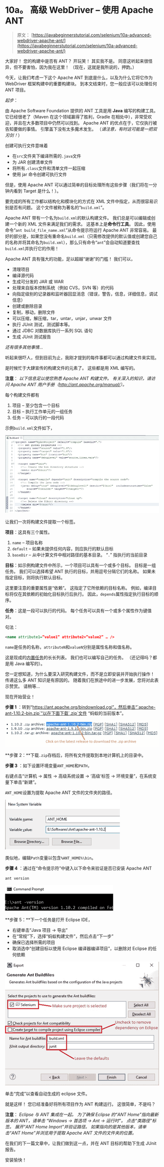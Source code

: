 # 10a。 高级 WebDriver – 使用 Apache ANT

> 原文： [https://javabeginnerstutorial.com/selenium/10a-advanced-webdriver-apache-ant/](https://javabeginnerstutorial.com/selenium/10a-advanced-webdriver-apache-ant/)

大家好！ 您的构建中是否有 ANT？ 开玩笑！ 其实我不是。 同意这听起来很怪异，但不要害怕，因为我在这里！ （现在，这就是我所说的，押韵。）

今天，让我们考虑一下这个 Apache ANT 到底是什么，以及为什么它将它作为 WebDriver 框架构建中的重要构建块。 到本文结束时，您一般应该可以处理任何 ANT 项目。

*起步*：

由 Apache Software Foundation 提供的 ANT 工具是用 **Java** 编写的构建工具。 它已经很老了（Maven 在这个领域赢得了胜利，Gradle 在相处中），非常受欢迎，并且在大多数项目中仍然可以找到。 Apache ANT 的优点在于，它仅执行被告知要做的事情。 引擎盖下没有太多魔术发生。 （*请注意，有时这可能是一把双刃剑！*）

创建可执行文件意味着

*   在`src`文件夹下编译所需的`.java`文件
*   为 JAR 创建清单文件
*   将所有`.class`文件和清单文件一起压缩
*   使用 jar 命令创建可执行文件

但是，使用 Apache ANT 可以通过简单的目标处理所有这些步骤（我们将在一分钟内看到 Target 是什么！）。

要完成的所有工作都以结构化和模块化的方式在 XML 文件中指定，从而很容易识别是否有问题。 这个文件被称为著名的“`build.xml`”。

Apache ANT 带有一个名为`build.xml`的默认构建文件。 我们总是可以编辑或创建一个新的 XML 文件来满足我们的需求。 这基本上是**命令行工具**。 因此，使用命令“`ant build_file_name.xml`”从命令提示符运行 Apache ANT 非常容易。 最好的部分是，如果您没有重命名`build.xml`（只需修改提供的默认值或创建您自己的名称并将其命名为`build.xml`），那么只有命令“`ant`”会自动知道要查找`build.xml`并执行它的作用！

Apache ANT 具有强大的功能，足以超越“谢谢”的门槛！ 我们可以，

*   清理项目
*   编译源代码
*   生成可分发的 JAR 或 WAR
*   处理来自版本控制系统（例如 CVS，SVN 等）的代码
*   向指定级别的记录器和监听器回显消息（错误，警告，信息，详细信息，调试信息）
*   创建或删除目录
*   复制，移动，删除文件
*   可以压缩，解压缩，tar，untar，unjar，unwar 文件
*   执行 JUnit 测试，测试脚本等。
*   通过 JDBC 对数据库执行一系列 SQL 语句
*   生成 JUnit 测试报告

*还有很多其他事情…*

听起来很吓人，但到目前为止，我刚才提到的每件事都可以通过构建文件来实现。

是时候忙于大肆宣传的构建文件的元素了。 这些都是用 XML 编写的。

**注意**： *以下信息足以使您熟悉 Apache ANT 构建文件。 有关深入的知识，请访问 Apache ANT 用户手册（<http://ant.apache.org/manual/>）。*

每个构建文件都有

1.  项目 – 至少包含一个目标
2.  目标 – 执行工作单元的一组任务
3.  任务 – 可以执行的一段代码

示例`build.xml`文件如下，

![sample build.xml](img/28116bee6867f10c68cb8a7b00821a1e.png)

让我们一次将构建文件提取一个标签。

**项目**：这具有三个属性。

1.  `name` – 项目名称
2.  `default` – 如果未提供任何内容，则应执行的默认目标
3.  `baseDir` – 从中计算文件中相对路径的基本目录。 “`.`” 指执行的当前目录

**目标**：如示例构建文件中所示，一个项目可以具有一个或多个目标。 目标是一组任务。 我们可以选择希望 ANT 执行的目标，并用逗号分隔它们的名称。 如果未指定目标，则将执行默认目标。

这里要注意的重要属性是“依赖”。 这指定了它所依赖的目标名称。 例如，编译目标将仅在其依赖的初始化目标执行后执行。 因此，`depends`属性指定执行目标的顺序。

**任务**：这是一段可以执行的代码。 每个任务可以具有一个或多个属性作为键值对。

句法：

```xml
<name attribute1=”value1” attribute2=”value2” … />
```

`name`是任务的名称，`attributeN`和`valueN`分别是属性名称和值名称。

这是现成的[内置任务](https://ant.apache.org/manual/tasklist.html)的长长列表。 我们也可以编写自己的任务。 （还记得吗？都是用 Java 编写的）。

您一定想知道，为什么要深入研究构建文件，而不是立即安装并开始执行操作！ 传递这么多 ANT 知识是有原因的。 随着我们在旅途中的进一步发展，您将对此表示赞赏。 请稍等...

现在开始营业！

**步骤 1** ：转到“https://ant.apache.org/bindownload.cgi”，然后单击“`apache-ant-1.10.2-bin.zip`”以在下面下载`.zip`文件 “蚂蚁的当前版本”。

![Download link](img/14970a7f07b1ccaa7596be317ad9fa33.png)

**步骤 2：**下载`.zip`存档后，将所有文件提取到本地计算机上的目录中。

**步骤 3** ：如下设置环境变量`ANT_HOME`和`PATH`，

右键点击“计算机 -> 属性 -> 高级系统设置 -> ‘高级’标签 -> 环境变量”，在系统变量下单击“新建”。

`ANT_HOME`设置为提取 Apache ANT 文件的文件夹的路径。

![System variable settings](img/ba0bc910e93456af8ef5bbf18bafd97b.png)

类似地，编辑`Path`变量以包含`%ANT_HOME%\bin`。

**步骤 4** ：通过在“命令提示符”中键入以下命令来验证是否已安装 Apache ANT

`ant version`

![ANT version check in cmd](img/418f05483293c425772a4636e1d0364c.png)

**步骤 5：**下一个任务是打开 Eclipse IDE，

*   右键单击“Java 项目 -> 导出”
*   在“常规”下，选择“蚂蚁构建文件”，然后点击“下一步”
*   确保已选择所需的项目
*   取消选中“创建目标以使用 Eclipse 编译器编译项目”，以删除对 Eclipse 的任何依赖

![Generating ANT buildfile](img/f6b7286b63d7900c3782225e686a6833.png)

单击“完成”以查看自动生成的 eclipse 文件。

就是这样！ 您已经准备好将所有项目作为 ANT 构建运行。 这很简单，不是吗？

**注意**： *Eclipse 与 ANT 集成在一起。 为了确保 Eclipse 的“ANT Home”指向最新版本的 ANT，请单击 “Windows -> 首选项 -> Ant -> 运行时”。 点击“类路径”标签。 展开“ANT Home Import”并验证路径。 如果指向的是其他版本，请单击“ANT Home”并浏览用于提取 Apache ANT 文件的文件夹的位置。*

在我们的下一篇文章中，让我们做到这一点，并在 ANT 目标的帮助下生成 JUnit 报告。

安装愉快！
